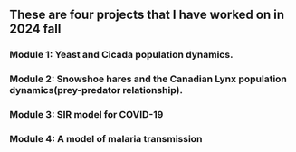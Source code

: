 ## These are four projects that I have worked on in 2024 fall

### Module 1: Yeast and Cicada population dynamics.
### Module 2: Snowshoe hares and the Canadian Lynx population dynamics(prey-predator relationship).
### Module 3: SIR model for COVID-19
### Module 4: A model of malaria transmission 
